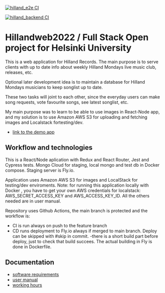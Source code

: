 
[![hilland_e2e CI](https://github.com/Doubleneck/Hillandweb2022/actions/workflows/e2e.yml/badge.svg)](https://github.com/Doubleneck/Hillandweb2022/actions/workflows/e2e.yml)

[![hilland_backend CI](https://github.com/Doubleneck/Hillandweb2022/actions/workflows/hilland_backend.yml/badge.svg)](https://github.com/Doubleneck/Hillandweb2022/actions/workflows/hilland_backend.yml)
# Hillandweb2022 / Full Stack Open project for Helsinki University

This is a web application for Hilland Records. The main purpose is to serve clients with up to date info about weekly Hilland Mondays live music club, releases, etc.

Optional later development idea is to maintain a database for Hilland Mondays musicians to keep songlist up to date.

These two tasks will joint to each other, since the everyday users can make song requests, vote favourite songs, see latest songlist, etc.

My main purpose was to learn to be able to use images in React-Node app, and my solution is to use Amazon AWS S3 for uploading and fetching images and Localstack fortesting/dev.


- [link to the demo app](https://hillandrecords.fly.dev)


## Workflow and technologies

This is a React/Node aplication with Redux and React Router, Jest and Cypress tests. Mongo Cloud for staging, local mongo and test db in Docker compose. Staging server is Fly.io.

Application uses Amazon AWS S3 for images and LocalStack for testing/dev enviroments. 
Note: for running this application locally with Docker , you have to get your own AWS credentials for localstack: AWS_SECRET_ACCESS_KEY and AWS_ACCESS_KEY_ID.
All the others needed are in user manual.

Repository uses Github Actions, the main branch is protected and the workflow is:
- CI is run always on push to the feature branch
- CD runs deployment to Fly.io always if merged to main branch. Deploy can be skipped with #skip in commit.
   -there is a short build part before deploy, just to check that build succees. The actual building in Fly is done in Dockerfile.


## Documentation

- [software requirements](https://github.com/Doubleneck/Hillandweb2022/blob/main/documents/requirements_specification.MD)  
- [user manual ](https://github.com/Doubleneck/Hillandweb2022/blob/main/documents/user_manual.MD)  
- [working hours ](https://github.com/Doubleneck/Hillandweb2022/blob/main/documents/working_hours_record.MD)  
